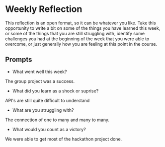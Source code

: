 # Weekly Reflection
This reflection is an open format, so it can be whatever you like. Take this opportunity to write a bit on some of the things you have learned this week, or some of the things that you are still struggling with, identify some challenges you had at the beginning of the week that you were able to overcome, or just generally how you are feeling at this point in the course.

## Prompts
- What went well this week?

The group project was a success. 

- What did you learn as a shock or suprise?

API's are still quite difficult to understand
- What are you struggling with?

The connection of one to many and many to many.
- What would you count as a victory?

We were able to get most of the hackathon project done.